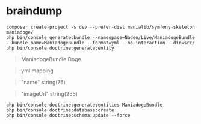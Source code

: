 # braindump

    composer create-project -s dev --prefer-dist manialib/symfony-skeleton maniadoge/
    php bin/console generate:bundle --namespace=Nadeo/Live/ManiadogeBundle --bundle-name=ManiadogeBundle --format=yml --no-interaction --dir=src/
    php bin/console doctrine:generate:entity

> ManiadogeBundle:Doge

> yml mapping

> "name" string(75)

> "imageUrl" string(255)

    php bin/console doctrine:generate:entities ManiadogeBundle
    php bin/console doctrine:database:create
    php bin/console doctrine:schema:update --force

